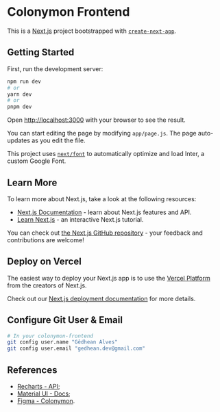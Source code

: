 # Colonymon Frontend

This is a [Next.js](https://nextjs.org/) project bootstrapped with [`create-next-app`](https://github.com/vercel/next.js/tree/canary/packages/create-next-app).

## Getting Started

First, run the development server:

```bash
npm run dev
# or
yarn dev
# or
pnpm dev
```

Open [http://localhost:3000](http://localhost:3000) with your browser to see the result.

You can start editing the page by modifying `app/page.js`. The page auto-updates as you edit the file.

This project uses [`next/font`](https://nextjs.org/docs/basic-features/font-optimization) to automatically optimize and load Inter, a custom Google Font.

## Learn More

To learn more about Next.js, take a look at the following resources:

- [Next.js Documentation](https://nextjs.org/docs) - learn about Next.js features and API.
- [Learn Next.js](https://nextjs.org/learn) - an interactive Next.js tutorial.

You can check out [the Next.js GitHub repository](https://github.com/vercel/next.js/) - your feedback and contributions are welcome!

## Deploy on Vercel

The easiest way to deploy your Next.js app is to use the [Vercel Platform](https://vercel.com/new?utm_medium=default-template&filter=next.js&utm_source=create-next-app&utm_campaign=create-next-app-readme) from the creators of Next.js.

Check out our [Next.js deployment documentation](https://nextjs.org/docs/deployment) for more details.

## Configure Git User & Email

```sh
# In your colonymon-frontend
git config user.name "Gêdhean Alves"
git config user.email "gedhean.dev@gmail.com"
```

## References

- [Recharts - API](https://recharts.org/en-US/api);
- [Material UI - Docs](https://mui.com/material-ui/);
- [Figma - Colonymon](https://www.figma.com/file/qGtKAliahzKQSORfMneIyR/Material-3-Design-Kit-(Community)?node-id=11%3A1833&t=V8STLabeXCI5Ghp5-0).